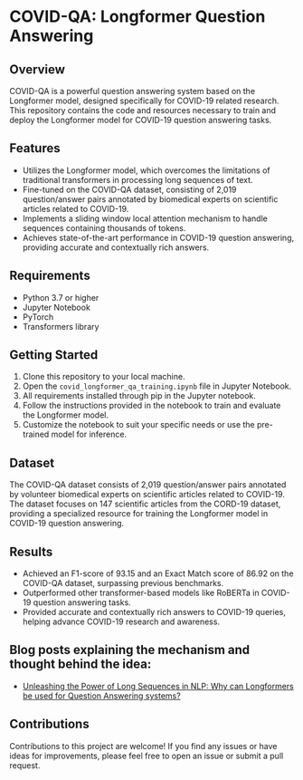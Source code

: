 # COVID-QA: Longformer Question Answering

## Overview
COVID-QA is a powerful question answering system based on the Longformer model, designed specifically for COVID-19 related research. This repository contains the code and resources necessary to train and deploy the Longformer model for COVID-19 question answering tasks.

## Features
- Utilizes the Longformer model, which overcomes the limitations of traditional transformers in processing long sequences of text.
- Fine-tuned on the COVID-QA dataset, consisting of 2,019 question/answer pairs annotated by biomedical experts on scientific articles related to COVID-19.
- Implements a sliding window local attention mechanism to handle sequences containing thousands of tokens.
- Achieves state-of-the-art performance in COVID-19 question answering, providing accurate and contextually rich answers.

## Requirements
- Python 3.7 or higher
- Jupyter Notebook
- PyTorch
- Transformers library

## Getting Started
1. Clone this repository to your local machine.
2. Open the `covid_longformer_qa_training.ipynb` file in Jupyter Notebook.
3. All requirements installed through pip in the Jupyter notebook.
4. Follow the instructions provided in the notebook to train and evaluate the Longformer model.
5. Customize the notebook to suit your specific needs or use the pre-trained model for inference.

## Dataset
The COVID-QA dataset consists of 2,019 question/answer pairs annotated by volunteer biomedical experts on scientific articles related to COVID-19. The dataset focuses on 147 scientific articles from the CORD-19 dataset, providing a specialized resource for training the Longformer model in COVID-19 question answering.

## Results
- Achieved an F1-score of 93.15 and an Exact Match score of 86.92 on the COVID-QA dataset, surpassing previous benchmarks.
- Outperformed other transformer-based models like RoBERTa in COVID-19 question answering tasks.
- Provided accurate and contextually rich answers to COVID-19 queries, helping advance COVID-19 research and awareness.

## Blog posts explaining the mechanism and thought behind the idea:
- [Unleashing the Power of Long Sequences in NLP: Why can Longformers be used for Question Answering systems?]([url](https://ihiratanveer.medium.com/unleashing-the-power-of-long-sequences-in-nlp-why-can-longformers-be-used-for-question-answering-27099ecb3d1c))

## Contributions
Contributions to this project are welcome! If you find any issues or have ideas for improvements, please feel free to open an issue or submit a pull request.

